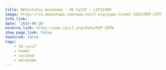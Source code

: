 ```yaml
---
title: Metastatic melanoma - 3D CyCIF - LSP22409
image: https://s3.amazonaws.com/www.cycif.org/yapp-nirmal-2023/MIP-CHTN-16bit-bgsub-minerva/Hoechst_ffffff-MHC-I_ff0000-CD3e_00ff00.jpg
info_link: 
date: '2024-08-28'
minerva_link: https://www.cycif.org/data/MIP-CHTN
show_page_link: false
featured: false
tags:
    - 3d-cycif
    - human
    - curated
    - melanoma
---
```

